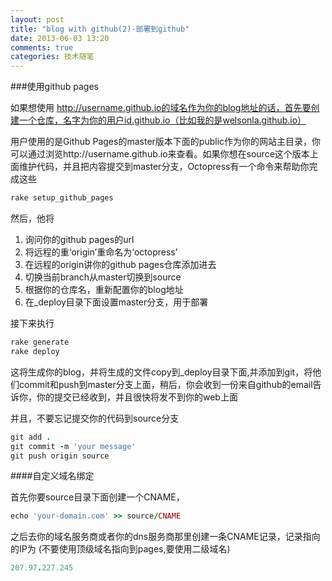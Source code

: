 ```yaml
---
layout: post
title: "blog with github(2)-部署到github"
date: 2013-06-03 13:20
comments: true
categories: 技术随笔 
---
```



###使用github pages

如果想使用 http://username.github.io的域名作为你的blog地址的话，首先要创建一个仓库，名字为你的用户id.github.io（比如我的是welsonla.github.io）



用户使用的是Github Pages的master版本下面的public作为你的网站主目录，你可以通过浏览http://username.github.io来查看。如果你想在source这个版本上面维护代码，并且把内容提交到master分支，Octopress有一个命令来帮助你完成这些

```ruby
rake setup_github_pages
```

然后，他将 

1. 询问你的github pages的url
2. 将远程的重‘origin’重命名为‘octopress’
3. 在远程的origin讲你的github pages仓库添加进去
4. 切换当前branch从master切换到source
5. 根据你的仓库名，重新配置你的blog地址
6. 在_deploy目录下面设置master分支，用于部署



接下来执行
```ruby
rake generate
rake deploy

```

这将生成你的blog，并将生成的文件copy到_deploy目录下面,并添加到git，将他们commit和push到master分支上面，稍后，你会收到一份来自github的email告诉你，你的提交已经收到，并且很快将发不到你的web上面


并且，不要忘记提交你的代码到source分支

```ruby
git add .
git commit -m 'your message'
git push origin source
```



####自定义域名绑定


首先你要source目录下面创建一个CNAME，

```ruby
echo 'your-domain.com' >> source/CNAME
```


之后去你的域名服务商或者你的dns服务商那里创建一条CNAME记录，记录指向的IP为
(不要使用顶级域名指向到pages,要使用二级域名)
```ruby
207.97.227.245
```
